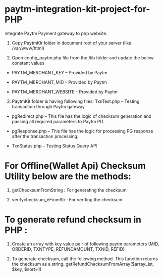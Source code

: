 # paytm-integration-kit-project-for-PHP
Integrate Paytm Payment gateway to php website.

1. Copy PaytmKit folder in document root of your server (like /var/www/html)

2. Open config_paytm.php file from the /lib folder and update the below constant values

- PAYTM_MERCHANT_KEY – Provided by Paytm

- PAYTM_MERCHANT_MID - Provided by Paytm

- PAYTM_MERCHANT_WEBSITE - Provided by Paytm

3. PaytmKit folder is having following files:
TxnTest.php – Testing transaction through Paytm gateway.

- pgRedirect.php – This file has the logic of checksum generation and passing all required parameters to Paytm PG.

- pgResponse.php – This file has the logic for processing PG response after the transaction processing.

- TxnStatus.php – Testing Status Query API

# For Offline(Wallet Api) Checksum Utility below are the methods:

1. getChecksumFromString : For generating the checksum

2. verifychecksum_eFromStr : For verifing the checksum

# To generate refund checksum in PHP :

1. Create an array with key value pair of following paytm parameters (MID, ORDERID, TXNTYPE, REFUNDAMOUNT, TXNID, REFID)

2. To generate checksum, call the following method. This function returns the checksum as a string. getRefundChecksumFromArray($arrayList, $key, $sort=1)
